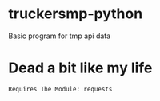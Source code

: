 # truckersmp-python
Basic program for tmp api data

# Dead a bit like my life

```
Requires The Module: requests
```
